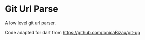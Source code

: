# Git Url Parse

A low level git url parser.

Code adapted for dart from https://github.com/IonicaBizau/git-up
